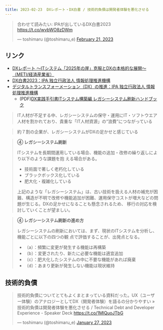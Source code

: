```yaml
---
title: 2023-02-23  DXレポート・DX白書 / 技術的負債は開発者体験を悪化させる 
---
```


<blockquote class="twitter-tweet"><p lang="ja" dir="ltr">合わせて読みたい: IPAが出しているDX白書2023 <a href="https://t.co/wvbWO8zDWm">https://t.co/wvbWO8zDWm</a></p>&mdash; toshimaru (@toshimaru_e) <a href="https://twitter.com/toshimaru_e/status/1627953732427337729?ref_src=twsrc%5Etfw">February 21, 2023</a></blockquote> <script async src="https://platform.twitter.com/widgets.js" charset="utf-8"></script>


## リンク

- [DXレポート ～ITシステム「2025年の崖」克服とDXの本格的な展開～（METI/経済産業省）](https://www.meti.go.jp/shingikai/mono_info_service/digital_transformation/20180907_report.html)
- [DX白書2023：IPA 独立行政法人 情報処理推進機構](https://www.ipa.go.jp/publish/wp-dx/dx-2023.html)
- [デジタルトランスフォーメーション（DX）の推進：IPA 独立行政法人 情報処理推進機構](https://www.ipa.go.jp/ikc/our_activities/dx.html)
	- (PDF)[DX実践手引書ITシステム構築編 レガシーシステム刷新ハンドブック](https://www.ipa.go.jp/files/000089583.pdf)

> IT人材が不足する中、レガシーシステムの保守・運用にIT・ソフトウエア人材を割かれており、貴重な「IT人材資源」の“浪費”につながっている

> 約７割の企業が、レガシーシステムがDXの足かせと感じている

> **④ レガシーシステム刷新**
>
> ITシステムを長期間運用している場合、機能の追加・改修の繰り返しにより以下のような課題を抱
> える場合がある。
>
> - 技術面で著しく老朽化している
> - ブラックボックス化している
> - 肥大化・複雑化している
>
> 上記のような「レガシーシステム」は、古い技術を扱える人材の補充が困難、構造が不明で改修や機能追加が困難、運用保守コストが増大などの問題が生じる。DXの足かせになることも懸念されるため、 移行の対応を検討していくことが望ましい。

> **④ レガシーシステム刷新の進め方**
>
> レガシーシステムの刷新においては、まず、現状のITシステムを分析し、機能ごとに以下の四つの観
> 点で評価することが、出発点となる。
>
> - （a）：頻繁に変更が発生する機能は再構築
> - （b）：変更されたり、新たに必要な機能は適宜追加
> - （c）：肥大化したシステムの中に不要な機能があれば廃棄
> - （d）：あまり更新が発生しない機能は現状維持

## 技術的負債

<blockquote class="twitter-tweet"><p lang="ja" dir="ltr">技術的負債についてとてもよくまとまっている資料だった。UX（ユーザー体験）のアナロジーとしてDX（開発者体験）を語るの分かりやすい » 技術的負債は開発者体験を悪化させる / Technical Debt and Developer Experience - Speaker Deck <a href="https://t.co/1MlQuoJTbG">https://t.co/1MlQuoJTbG</a></p>&mdash; toshimaru (@toshimaru_e) <a href="https://twitter.com/toshimaru_e/status/1618775097464217604?ref_src=twsrc%5Etfw">January 27, 2023</a></blockquote> <script async src="https://platform.twitter.com/widgets.js" charset="utf-8"></script>
